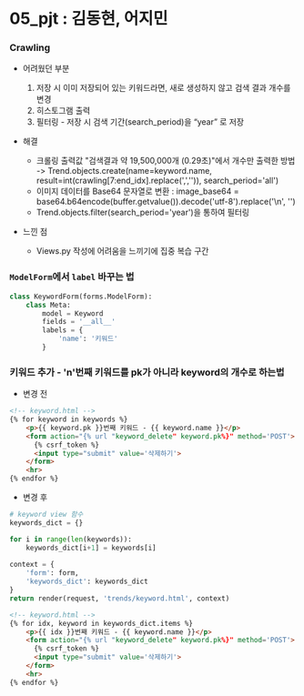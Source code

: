 # 05_pjt : 김동현, 어지민

### Crawling
- 어려웠던 부분
  1. 저장 시 이미 저장되어 있는 키워드라면, 새로 생성하지 않고 검색 결과 개수를 변경
  2. 히스토그램 출력
  3. 필터링 - 저장 시 검색 기간(search_period)을 “year” 로 저장
   
- 해결
  - 크롤링 출력값 "검색결과 약 19,500,000개 (0.29초)"에서 개수만 출력한 방법 -> Trend.objects.create(name=keyword.name, result=int(crawling[7:end_idx].replace(',','')), search_period='all')
  - 이미지 데이터를 Base64 문자열로 변환 : image_base64 = base64.b64encode(buffer.getvalue()).decode('utf-8').replace('\n', '')
  - Trend.objects.filter(search_period='year')을 통하여 필터링

- 느낀 점
  - Views.py 작성에 어려움을 느끼기에 집중 복습 구간

### `ModelForm`에서 `label` 바꾸는 법
``` python
class KeywordForm(forms.ModelForm):
    class Meta:
        model = Keyword
        fields = '__all__'
        labels = {
            'name': '키워드'
        }
```

### 키워드 추가 - 'n'번째 키워드를 pk가 아니라 keyword의 개수로 하는법
- 변경 전
``` html
<!-- keyword.html -->
{% for keyword in keywords %}
    <p>{{ keyword.pk }}번째 키워드 - {{ keyword.name }}</p>
    <form action="{% url "keyword_delete" keyword.pk%}" method='POST'>
      {% csrf_token %}
      <input type="submit" value='삭제하기'>
    </form>
    <hr>
{% endfor %}  
```


- 변경 후
``` python 
# keyword view 함수 
keywords_dict = {}

for i in range(len(keywords)):
    keywords_dict[i+1] = keywords[i]
      
context = {
    'form': form,
    'keywords_dict': keywords_dict
}
return render(request, 'trends/keyword.html', context)
```
``` html
<!-- keyword.html -->
{% for idx, keyword in keywords_dict.items %}
    <p>{{ idx }}번째 키워드 - {{ keyword.name }}</p>
    <form action="{% url "keyword_delete" keyword.pk%}" method='POST'>
      {% csrf_token %}
      <input type="submit" value='삭제하기'>
    </form>
    <hr>
{% endfor %}
```